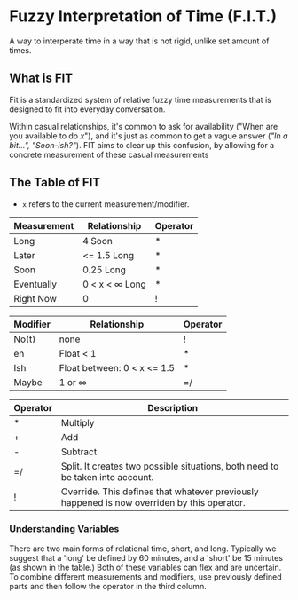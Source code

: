 # Fuzzy Interpretation of Time (F.I.T.)

A way to interperate time in a way that is not rigid, unlike set amount of times.

## What is FIT

Fit is a standardized system of relative fuzzy time measurements that is designed to fit into everyday conversation. 

Within casual relationships, it's common to ask for availability ("When are you available to do *x*"), and it's just as common to get a vague answer (*"In a bit...", "Soon-ish?"*). FIT aims to clear up this confusion, by allowing for a concrete measurement of these casual measurements

## The Table of FIT

* `x` refers to the current measurement/modifier.

| Measurement | Relationship | Operator |
|-------------|----------|---|
| Long        | 4 Soon | \* |
| Later       | <= 1.5 Long | \* |
| Soon        | 0.25 Long | \* |
| Eventually  | 0 < x < ∞ Long | \* |
| Right Now   | 0 | ! |

| Modifier    | Relationship | Operator |
|-------------|---------|---|
| No(t)       | none | ! |
| en          | Float < 1 | \* |
| Ish         | Float between: 0 < x <= 1.5 | \* |
| Maybe       | 1 or ∞ | =/ |

| Operator | Description |
|---|---|
| \* | Multiply |
| + | Add |
| - | Subtract |
| =/ | Split. It creates two possible situations, both need to be taken into account. |
| ! | Override. This defines that whatever previously happened is now overriden by this operator. |

### Understanding Variables

There are two main forms of relational time, short, and long. Typically we suggest that a 'long' be defined by 60 minutes, and a 'short' be 15 minutes (as shown in the table.) Both of these variables can flex and are uncertain. To combine different measurements and modifiers, use previously defined parts and then follow the operator in the third column.
